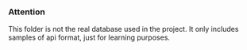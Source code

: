 ### Attention
This folder is not the real database used in the project. It only includes samples of api format, just for learning purposes.
